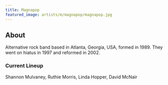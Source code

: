 ```yaml
---
title: Magnapop
featured_image: artists/m/magnapop/magnapop.jpg
---
```

## About

Alternative rock band based in Atlanta, Georgia, USA, formed in 1989.
They went on hiatus in 1997 and reformed in 2002.

### Current Lineup

Shannon Mulvaney, Ruthie Morris, Linda Hopper, David McNair

